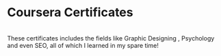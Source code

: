 # Coursera Certificates 
<br/>
These certificates includes the fields like Graphic Designing , Psychology and even SEO, all of which I learned in my spare time!
